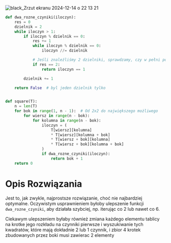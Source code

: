 
![black_Zrzut ekranu 2024-12-14 o 22 13 21](https://github.com/user-attachments/assets/0d441cc8-2376-4fdd-993e-2cac506e9abb)

```python
def dwa_rozne_czyniki(iloczyn):
    res = 0
    dzielnik = 2
    while iloczyn > 1:
        if iloczyn % dzielnik == 0:
            res += 1
            while iloczyn % dzielnik == 0:
                iloczyn //= dzielnik

            # Jeśli znaleźliśmy 2 dzielniki, sprawdzamy, czy w pełni podzieliły liczbę
            if res == 2:
                return iloczyn == 1

        dzielnik += 1

    return False  # byl jeden dzielnik tylko


def square(T):
    n = len(T)
    for bok in range(1, n - 1):  # Od 2x2 do największego możliwego
        for wiersz in range(n - bok):
            for kolumna in range(n - bok):
                iloczyn = (
                    T[wiersz][kolumna]
                    * T[wiersz][kolumna + bok]
                    * T[wiersz + bok][kolumna]
                    * T[wiersz + bok][kolumna + bok]
                )
                if dwa_rozne_czyniki(iloczyn):
                    return bok + 1
    return 0
```

# Opis Rozwiązania

Jest to, jak zwykle, najprostsze rozwiązanie, choć nie najbardziej optymalne. Oczywistym usprawnieniem byłoby ulepszenie funkcji `dwa_rozne_czyniki`, aby działała szybciej, np. iterując co 2 lub nawet co 6.

Ciekawym ulepszeniem byłaby również zmiana każdego elementu tablicy na krotke jego rozkładu na czynniki pierwsze i wyszukiwanie tych kwadratów, które mają dokładnie 2 lub 1 czynnik, i  zbior 4 krotek zbudowanych przez boki musi zawierac 2 elementy
